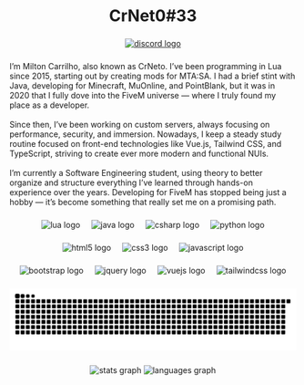 <h1 align="center">CrNet0#33</h1>

###

<div align="center">
  <a href="https://discord.gg/mFjnnYPWBS" target="_blank">
    <img src="https://img.shields.io/static/v1?message=Discord&logo=discord&label=&color=7289DA&logoColor=white&labelColor=&style=for-the-badge" height="25" alt="discord logo"  />
  </a>
</div>

###

<p align="left">I’m Milton Carrilho, also known as CrNeto. I’ve been programming in Lua since 2015, starting out by creating mods for MTA:SA. I had a brief stint with Java, developing for Minecraft, MuOnline, and PointBlank, but it was in 2020 that I fully dove into the FiveM universe — where I truly found my place as a developer.<br><br>Since then, I’ve been working on custom servers, always focusing on performance, security, and immersion. Nowadays, I keep a steady study routine focused on front-end technologies like Vue.js, Tailwind CSS, and TypeScript, striving to create ever more modern and functional NUIs.<br><br>I’m currently a Software Engineering student, using theory to better organize and structure everything I’ve learned through hands-on experience over the years. Developing for FiveM has stopped being just a hobby — it’s become something that really set me on a promising path.</p>

###

<div align="center">
  <span>
    <img src="https://cdn.jsdelivr.net/gh/devicons/devicon/icons/lua/lua-original.svg" width="32" height="32" style="width:32px; height:32px;" alt="lua logo" />
    <img width="12" />
    <img src="https://cdn.jsdelivr.net/gh/devicons/devicon/icons/java/java-original.svg" width="32" height="32" style="width:32px; height:32px;" alt="java logo" />
    <img width="12" />
    <img src="https://cdn.jsdelivr.net/gh/devicons/devicon/icons/csharp/csharp-original.svg" width="32" height="32" style="width:32px; height:32px;" alt="csharp logo" />
    <img width="12" />
    <img src="https://cdn.jsdelivr.net/gh/devicons/devicon/icons/python/python-original.svg" width="32" height="32" style="width:32px; height:32px;" alt="python logo" />
  </span>
</div>

###

<div align="center">
  <span>
    <img src="https://cdn.jsdelivr.net/gh/devicons/devicon/icons/html5/html5-original.svg" width="32" height="32" style="width:32px; height:32px;" alt="html5 logo" />
    <img width="12" />
    <img src="https://cdn.jsdelivr.net/gh/devicons/devicon/icons/css3/css3-original.svg" width="32" height="32" style="width:32px; height:32px;" alt="css3 logo" />
    <img width="12" />
    <img src="https://cdn.jsdelivr.net/gh/devicons/devicon/icons/javascript/javascript-original.svg" width="32" height="32" style="width:32px; height:32px;" alt="javascript logo" />
  </span>
</div>

###

<div align="center">
  <span>
    <img src="https://cdn.jsdelivr.net/gh/devicons/devicon/icons/bootstrap/bootstrap-original.svg" width="32" height="32" style="width:32px; height:32px;" alt="bootstrap logo" />
    <img width="12" />
    <img src="https://cdn.jsdelivr.net/gh/devicons/devicon/icons/jquery/jquery-original.svg" width="32" height="32" style="width:32px; height:32px;" alt="jquery logo" />
    <img width="12" />
    <img src="https://cdn.jsdelivr.net/gh/devicons/devicon/icons/vuejs/vuejs-original.svg" width="32" height="32" style="width:32px; height:32px;" alt="vuejs logo" />
    <img width="12" />
    <img src="https://cdn.simpleicons.org/tailwindcss/06B6D4" width="32" height="32" style="width:32px; height:32px;" alt="tailwindcss logo" />
  </span>
</div>

###

<img src="https://raw.githubusercontent.com/CrNet0/CrNet0/output/snake.svg" alt="Snake animation" />

###

<div align="center">
  <img src="https://github-readme-stats.vercel.app/api?username=CrNet0&hide_title=false&hide_rank=false&show_icons=true&include_all_commits=true&count_private=true&disable_animations=false&theme=dracula&locale=en&hide_border=false&order=1" height="150" alt="stats graph"  />
  <img src="https://github-readme-stats.vercel.app/api/top-langs?username=CrNet0&locale=en&hide_title=false&layout=compact&card_width=320&langs_count=5&theme=dracula&hide_border=false&order=2" height="150" alt="languages graph"  />
</div>
